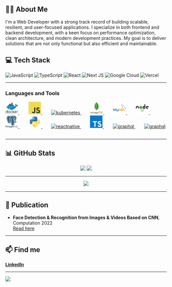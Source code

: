 ## 👨‍💻 About Me
I'm a Web Developer with a strong track record of building scalable, resilient, and user-focused applications. I specialize in both frontend and backend development, with a keen focus on performance optimization, clean architecture, and modern development practices. My goal is to deliver solutions that are not only functional but also efficient and maintainable.


## 💻 Tech Stack
![JavaScript](https://img.shields.io/badge/javascript-%23323330.svg?style=for-the-badge&logo=javascript&logoColor=%23F7DF1E) 
![TypeScript](https://img.shields.io/badge/typescript-%23007ACC.svg?style=for-the-badge&logo=typescript&logoColor=white) 
![React](https://img.shields.io/badge/react-%2320232a.svg?style=for-the-badge&logo=react&logoColor=%2361DAFB) 
![Next JS](https://img.shields.io/badge/Next-black?style=for-the-badge&logo=next.js&logoColor=white) 
![Google Cloud](https://img.shields.io/badge/GoogleCloud-%234285F4.svg?style=for-the-badge&logo=google-cloud&logoColor=white) 
![Vercel](https://img.shields.io/badge/vercel-%23000000.svg?style=for-the-badge&logo=vercel&logoColor=white) 

---
<h3 align="left">Languages and Tools</h3>
<p align="left"> 
  <a href="https://www.docker.com/" target="_blank"> 
    <img src="https://raw.githubusercontent.com/devicons/devicon/master/icons/docker/docker-original-wordmark.svg" alt="docker" width="40" height="40"/> 
  </a>&nbsp;&nbsp;&nbsp;&nbsp;&nbsp;&nbsp;
  <a href="https://developer.mozilla.org/en-US/docs/Web/JavaScript" target="_blank"> 
    <img src="https://raw.githubusercontent.com/devicons/devicon/master/icons/javascript/javascript-original.svg" alt="javascript" width="40" height="40"/> 
  </a>&nbsp;&nbsp;&nbsp;&nbsp;&nbsp;&nbsp;
  <a href="https://kubernetes.io" target="_blank"> 
    <img src="https://www.vectorlogo.zone/logos/kubernetes/kubernetes-icon.svg" alt="kubernetes" width="40" height="40"/> 
  </a>&nbsp;&nbsp;&nbsp;&nbsp;&nbsp;&nbsp;
  <a href="https://www.mongodb.com/" target="_blank"> 
    <img src="https://raw.githubusercontent.com/devicons/devicon/master/icons/mongodb/mongodb-original-wordmark.svg" alt="mongodb" width="40" height="40"/> 
  </a>&nbsp;&nbsp;&nbsp;&nbsp;&nbsp;&nbsp;
  <a href="https://www.mysql.com/" target="_blank"> 
    <img src="https://raw.githubusercontent.com/devicons/devicon/master/icons/mysql/mysql-original-wordmark.svg" alt="mysql" width="40" height="40"/> 
  </a>&nbsp;&nbsp;&nbsp;&nbsp;&nbsp;&nbsp;
  <a href="https://nodejs.org" target="_blank"> 
    <img src="https://raw.githubusercontent.com/devicons/devicon/master/icons/nodejs/nodejs-original-wordmark.svg" alt="nodejs" width="40" height="40"/> 
  </a>&nbsp;&nbsp;&nbsp;&nbsp;&nbsp;&nbsp;
  <a href="https://www.postgresql.org" target="_blank"> 
    <img src="https://raw.githubusercontent.com/devicons/devicon/master/icons/postgresql/postgresql-original-wordmark.svg" alt="postgresql" width="40" height="40"/> 
  </a>&nbsp;&nbsp;&nbsp;&nbsp;&nbsp;&nbsp;
  <a href="https://www.python.org" target="_blank"> 
    <img src="https://raw.githubusercontent.com/devicons/devicon/master/icons/python/python-original.svg" alt="python" width="40" height="40"/> 
  </a>&nbsp;&nbsp;&nbsp;&nbsp;&nbsp;&nbsp;
  <a href="https://reactnative.dev/" target="_blank"> 
    <img src="https://reactnative.dev/img/header_logo.svg" alt="reactnative" width="40" height="40"/> 
  </a>&nbsp;&nbsp;&nbsp;&nbsp;&nbsp;&nbsp;
  <a href="https://www.typescriptlang.org/" target="_blank"> 
  <img src="https://raw.githubusercontent.com/devicons/devicon/master/icons/typescript/typescript-original.svg" alt="typescript" width="40" height="40"/>
</a>&nbsp;&nbsp;&nbsp;&nbsp;&nbsp;&nbsp;
<a href="https://graphql.org/" target="_blank">
  <img src="https://cdn.jsdelivr.net/gh/devicons/devicon@latest/icons/graphql/graphql-plain.svg" alt="graphql" width="40" height="40"/>
</a>&nbsp;&nbsp;&nbsp;&nbsp;&nbsp;&nbsp;
<a href="https://fastapi.tiangolo.com/" target="_blank">
 <img src="https://cdn.jsdelivr.net/gh/devicons/devicon@latest/icons/fastapi/fastapi-original.svg" alt="graphql" width="40" height="40"/>
</a>&nbsp;&nbsp;&nbsp;&nbsp;&nbsp;&nbsp;

</p>

  
---
## 📊 GitHub Stats
<div align="center">
  <img src="https://streak-stats.demolab.com/?user=Arbab Aflaq&theme=cobalt" width="500">
  <img src="https://github-readme-stats.vercel.app/api?username=Arbab Aflaq&show_icons=true&theme=cobalt" width="500">
</div>

---
<div align="center">
  <img src="https://github-readme-stats.vercel.app/api/top-langs/?username=Arbab550&theme=cobalt&hide_border=false&include_all_commits=true&count_private=true&layout=compact">
</div>

---
## 📄 Publication
- **Face Detection & Recognition from Images & Videos Based on CNN**, Computation 2022  
  [Read here](https://doi.org/10.3390/computation10090148)

---
## 📫 Find me
**[LinkedIn]([(https://www.linkedin.com/in/arbab-aflaq/)])**
  
---
[![](https://visitcount.itsvg.in/api?id=Arbab550)](https://visitcount.itsvg.in)

